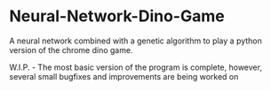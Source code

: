 # Neural-Network-Dino-Game
A neural network combined with a genetic algorithm to play a python version of the chrome dino game.

W.I.P. - The most basic version of the program is complete, however, several small bugfixes and improvements are being worked on
